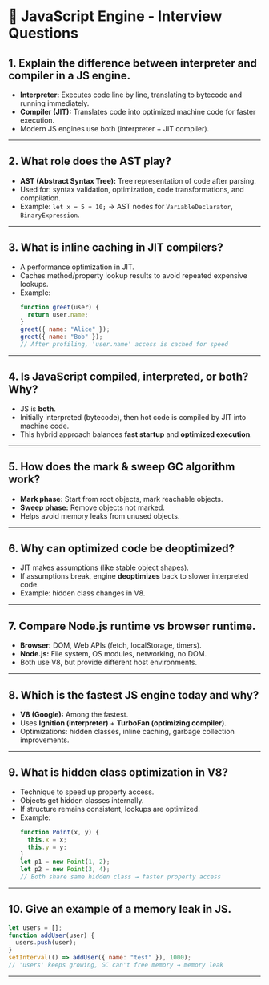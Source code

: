 # 📝 JavaScript Engine - Interview Questions

## 1. Explain the difference between interpreter and compiler in a JS engine.

- **Interpreter:** Executes code line by line, translating to bytecode and running immediately.
- **Compiler (JIT):** Translates code into optimized machine code for faster execution.
- Modern JS engines use both (interpreter + JIT compiler).

---

## 2. What role does the AST play?

- **AST (Abstract Syntax Tree):** Tree representation of code after parsing.
- Used for: syntax validation, optimization, code transformations, and compilation.
- Example: `let x = 5 + 10;` → AST nodes for `VariableDeclarator`, `BinaryExpression`.

---

## 3. What is inline caching in JIT compilers?

- A performance optimization in JIT.
- Caches method/property lookup results to avoid repeated expensive lookups.
- Example:
  ```js
  function greet(user) {
    return user.name;
  }
  greet({ name: "Alice" });
  greet({ name: "Bob" });
  // After profiling, 'user.name' access is cached for speed
  ```

---

## 4. Is JavaScript compiled, interpreted, or both? Why?

- JS is **both**.
- Initially interpreted (bytecode), then hot code is compiled by JIT into machine code.
- This hybrid approach balances **fast startup** and **optimized execution**.

---

## 5. How does the mark & sweep GC algorithm work?

- **Mark phase:** Start from root objects, mark reachable objects.
- **Sweep phase:** Remove objects not marked.
- Helps avoid memory leaks from unused objects.

---

## 6. Why can optimized code be deoptimized?

- JIT makes assumptions (like stable object shapes).
- If assumptions break, engine **deoptimizes** back to slower interpreted code.
- Example: hidden class changes in V8.

---

## 7. Compare Node.js runtime vs browser runtime.

- **Browser:** DOM, Web APIs (fetch, localStorage, timers).
- **Node.js:** File system, OS modules, networking, no DOM.
- Both use V8, but provide different host environments.

---

## 8. Which is the fastest JS engine today and why?

- **V8 (Google):** Among the fastest.
- Uses **Ignition (interpreter)** + **TurboFan (optimizing compiler)**.
- Optimizations: hidden classes, inline caching, garbage collection improvements.

---

## 9. What is hidden class optimization in V8?

- Technique to speed up property access.
- Objects get hidden classes internally.
- If structure remains consistent, lookups are optimized.
- Example:
  ```js
  function Point(x, y) {
    this.x = x;
    this.y = y;
  }
  let p1 = new Point(1, 2);
  let p2 = new Point(3, 4);
  // Both share same hidden class → faster property access
  ```

---

## 10. Give an example of a memory leak in JS.

```js
let users = [];
function addUser(user) {
  users.push(user);
}
setInterval(() => addUser({ name: "test" }), 1000);
// 'users' keeps growing, GC can't free memory → memory leak
```

---
